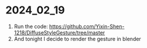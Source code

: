 # 2024_02_19

1. Run the code: https://github.com/Yixin-Shen-1218/DiffuseStyleGesture/tree/master
1. And tonight I decide to render the gesture in blender
